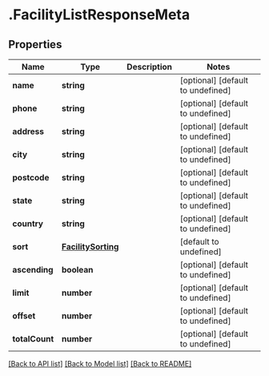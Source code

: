 # .FacilityListResponseMeta

## Properties

Name | Type | Description | Notes
------------ | ------------- | ------------- | -------------
**name** | **string** |  | [optional] [default to undefined]
**phone** | **string** |  | [optional] [default to undefined]
**address** | **string** |  | [optional] [default to undefined]
**city** | **string** |  | [optional] [default to undefined]
**postcode** | **string** |  | [optional] [default to undefined]
**state** | **string** |  | [optional] [default to undefined]
**country** | **string** |  | [optional] [default to undefined]
**sort** | [**FacilitySorting**](FacilitySorting.md) |  | [default to undefined]
**ascending** | **boolean** |  | [optional] [default to undefined]
**limit** | **number** |  | [optional] [default to undefined]
**offset** | **number** |  | [optional] [default to undefined]
**totalCount** | **number** |  | [optional] [default to undefined]


[[Back to API list]](../README.md#documentation-for-api-endpoints) [[Back to Model list]](../README.md#documentation-for-models) [[Back to README]](../README.md)
